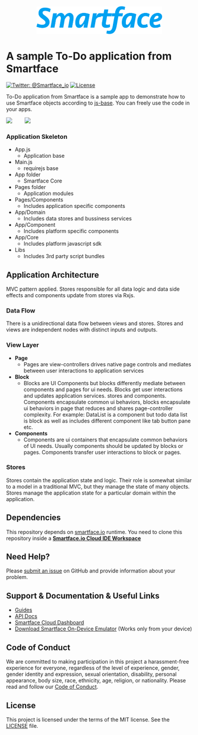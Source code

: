 <h3 align="center">
  <img height=75 src="https://github.com/rozerinkoysu/sample-app-todo/blob/master/temp/smartface_logo.png" alt="smartface Logo" />
</h3>

# A sample To-Do application from Smartface
[![Twitter: @Smartface_io](https://img.shields.io/badge/contact-@Smartface_io-blue.svg?style=flat)](https://twitter.com/smartface_io)
[![License](https://img.shields.io/badge/license-MIT-green.svg?style=flat)](https://github.com/smartface/sample-app-todo/blob/master/LICENSE)

To-Do application from Smartface is a sample app to demonstrate how to use Smartface objects according to [js-base](https://github.com/smartface/js-base). You can freely use the code in your apps.

<img width=250 src="https://github.com/rozerinkoysu/sample-file-manager/blob/master/home.PNG">
<img width=250 src="https://github.com/rozerinkoysu/sample-file-manager/blob/master/temp/new_todo.PNG" hspace="30">

### Application Skeleton
- App.js
  - Application base
- Main.js
  - requirejs base
- App folder
  - Smartface Core   
- Pages folder
  - Application modules
- Pages/Components
  - Includes application specific components
- App/Domain
  - Includes data stores and bussiness services
- App/Component
  - Includes platform specific components
- App/Core
  - Includes platform javascript sdk
- Libs
  - Includes 3rd party script bundles

## Application Architecture
MVC pattern applied. Stores responsible for all data logic and data side effects and components update from stores via Rxjs.

### Data Flow
There is a unidirectional data flow between views and stores. Stores and views are independent nodes with distinct inputs and outputs.

### View Layer ###
- **Page**
  - Pages are view-controllers drives native page controls and mediates between user interactions to application services
- **Block**
  - Blocks are UI Components but blocks differently mediate between components and pages for ui needs. Blocks get user interactions and updates application services. stores and components. Components encapsulate common ui behaviors, blocks encapsulate ui behaviors in page that reduces and shares page-controller complexity. For example: DataList is a component but todo data list is block as well as includes different component like tab button pane etc.
- **Components**
   - Components are ui containers that encapsulate common behaviors of UI needs. Usually components should be updated by blocks or pages. Components transfer user interactions to block or pages.

### Stores ###
Stores contain the application state and logic. Their role is somewhat similar to a model in a traditional MVC, but they manage the state of many objects. Stores manage the application state for a particular domain within the application.

## Dependencies

This repository depends on [smartface.io](https://smartface.io) runtime.
You need to clone this repository inside a [**Smartface.io Cloud IDE Workspace**](https://cloud.smartface.io/Home/Index)

## Need Help?

Please [submit an issue](https://github.com/smartface/sample-app-todo/issues) on GitHub and provide information about your problem.

## Support & Documentation & Useful Links
- [Guides](https://www.smartface.io/guides)
- [API Docs](https://docs.smartface.io)
- [Smartface Cloud Dashboard](https://cloud.smartface.io)
- [Download Smartface On-Device Emulator](https://smf.to/app) (Works only from your device)

## Code of Conduct
We are committed to making participation in this project a harassment-free experience for everyone, regardless of the level of experience, gender, gender identity and expression, sexual orientation, disability, personal appearance, body size, race, ethnicity, age, religion, or nationality.
Please read and follow our [Code of Conduct](https://github.com/smartface/sample-self-service/blob/master/CODE_OF_CONDUCT.md).

## License

This project is licensed under the terms of the MIT license. See the [LICENSE](LICENSE) file.


